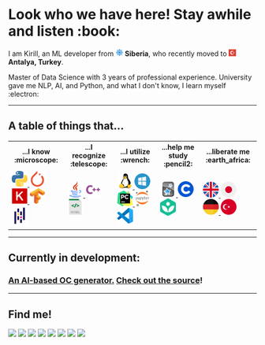 <h1> Look who we have here! Stay awhile and listen :book: </h1>

<p>I am Kirill, an ML developer from
   <img alt="Siberia" title="Siberia" width="15px" src="https://raw.githubusercontent.com/Pythonimous/Pythonimous/main/assets/geo/snow.svg"> <b>Siberia</b>, who recently moved to <img alt="Turkey" title="Turkey" width="15px" src="https://raw.githubusercontent.com/Pythonimous/Pythonimous/main/assets/geo/turkey.svg" /> <b>Antalya, Turkey</b>.</p>
<p>Master of Data Science with 3 years of professional experience. University gave me NLP, AI, and Python, and what I don't know, I learn myself :electron:</p>

-----
<h2>A table of things that...</h2>
<table>
   <tr>
      <th>...I know :microscope:</th>
      <th>...I recognize :telescope:</th>
      <th>...I utilize :wrench:</th>
      <th>...help me study :pencil2:</th>
      <th>...liberate me :earth_africa:</th>
   </tr>
   <tr>
      <td>
         <!-- languages -->
         <a href="https://www.python.org/">
            <img alt="Python" title="Python" width="32px" src="https://raw.githubusercontent.com/Pythonimous/Pythonimous/main/assets/python.svg" />
         </a>
         <!-- tools -->
         <a href="https://pytorch.org/">
            <img alt="Pytorch" title="Pytorch" width="32px" src="https://raw.githubusercontent.com/Pythonimous/Pythonimous/main/assets/pytorch.svg" />
         </a>
         <a href="https://keras.io/">
            <img alt="Keras" title="Keras" width="32px" src="https://raw.githubusercontent.com/Pythonimous/Pythonimous/main/assets/keras.png" />
         </a>
         <a href="https://www.tensorflow.org/">
            <img alt="Tensorflow" title="Tensorflow" width="32px" src="https://raw.githubusercontent.com/Pythonimous/Pythonimous/main/assets/tensorflow.svg" />
         </a>
         <a href="https://pandas.pydata.org/">
            <img alt="Pandas" title="Pandas" width="32px" src="https://raw.githubusercontent.com/Pythonimous/Pythonimous/main/assets/pandas.svg" />
         </a>
      </td>
      <td>
         <!-- languages -->
         <a href="https://www.java.com/">
            <img alt="Java" title="Java" width="32px" src="https://raw.githubusercontent.com/Pythonimous/Pythonimous/main/assets/java.svg" />
         </a>
         <a href="https://en.cppreference.com/w/">
            <img alt="C++" title="C++" width="32px" src="https://raw.githubusercontent.com/Pythonimous/Pythonimous/main/assets/cpp.svg" />
         </a>
         <a href="https://html.spec.whatwg.org/multipage/">
            <img alt="HTML" title="HTML" width="32px" src="https://raw.githubusercontent.com/Pythonimous/Pythonimous/main/assets/html.svg" />
         </a>
      </td>
      <td>
         <!-- OS -->
         <a href="https://www.linux.org/">
            <img alt="Linux" title="Linux" width="32px" src="https://raw.githubusercontent.com/Pythonimous/Pythonimous/main/assets/linux.svg" />
         </a>
         <!-- tools -->
         <a href="https://www.microsoft.com/en-us/windows">
            <img alt="Windows" title="Windows" width="32px" src="https://raw.githubusercontent.com/Pythonimous/Pythonimous/main/assets/windows.svg" />
         </a>
         <a href="https://www.jetbrains.com/pycharm/">
            <img alt="Pycharm" title="Pycharm" width="32px" src="https://raw.githubusercontent.com/Pythonimous/Pythonimous/main/assets/pycharm.svg" />
         </a>
         <a href="https://jupyter.org/">
            <img alt="Jupyter" title="Jupyter" width="32px" src="https://raw.githubusercontent.com/Pythonimous/Pythonimous/main/assets/jupyter.svg" />
         </a>
         <a href="https://code.visualstudio.com/">
            <img alt="VSC" title="VSC" width="32px" src="https://raw.githubusercontent.com/Pythonimous/Pythonimous/main/assets/vsc.svg" />
         </a>
      </td>
      <td>
         <a href="https://apps.ankiweb.net/">
            <img alt="anki" title="Anki" width="32px" src="https://raw.githubusercontent.com/Pythonimous/Pythonimous/main/assets/anki.png" />
         </a>
         <a href="https://www.coursera.org/">
            <img alt="coursera" title="Coursera" width="32px" src="https://raw.githubusercontent.com/Pythonimous/Pythonimous/main/assets/coursera.png" />
         </a>
         <a href="https://khanacademy.org/">
            <img alt="khanacademy" title="Khan Academy" width="32px" src="https://raw.githubusercontent.com/Pythonimous/Pythonimous/main/assets/khan.png" />
         </a>
      </td>
      <td>
         <!-- languages -->
         <a href="https://www.urbandictionary.com/">
            <img alt="english" title="English" width="32px" src="https://raw.githubusercontent.com/Pythonimous/Pythonimous/main/assets/geo/uk.svg" />
         </a>
         <a href="https://jisho.org">
            <img alt="japanese" title="Japanese" width="32px" src="https://raw.githubusercontent.com/Pythonimous/Pythonimous/main/assets/geo/japan.svg" />
         </a>
         <a href="https://www.linguee.com/english-german">
            <img alt="german" title="German" width="32px" src="https://raw.githubusercontent.com/Pythonimous/Pythonimous/main/assets/geo/germany.svg" />
         </a>
         <a href="https://translate.google.com">
            <img alt="turkish" title="Turkish" width="32px" src="https://raw.githubusercontent.com/Pythonimous/Pythonimous/main/assets/geo/turkish.svg" />
         </a>
      </td>
   </tr>
</table>

-----
<h2>Currently in development:</h2>
<h3><a href="https://ficbotweb.com/">An AI-based OC generator.</a> <a href="https://github.com/Pythonimous/ficbot-web">Check out the source</a>!</h3>

-----
<h2 id="findme">Find me!</h2>
<a href="https://www.linkedin.com/in/kirnikolaev/"><img src="https://img.shields.io/badge/LinkedIn-0077B5?style=for-the-badge&logo=linkedin&logoColor=white"></a>
<a href="kir.nikolaev.7@gmail.com"><img src="https://img.shields.io/badge/Gmail-D14836?style=for-the-badge&logo=gmail&logoColor=white"></a>
<a href="https://web.telegram.org/#/im?p=@Ophelion"><img src="https://img.shields.io/badge/Telegram-2CA5E0?style=for-the-badge&logo=telegram&logoColor=white"></a>
<a href="https://discordapp.com/users/239729180869132289"><img src="https://img.shields.io/badge/Discord-5865F2?style=for-the-badge&logo=discord&logoColor=white"></a>
<a href="https://join.skype.com/invite/jg6j00MaY9lm"><img src="https://img.shields.io/badge/Skype-00AFF0?style=for-the-badge&logo=skype&logoColor=white"></a>
<a href="https://www.facebook.com/kirill.nickolaev.3/"><img src="https://img.shields.io/badge/Facebook-1877F2?style=for-the-badge&logo=facebook&logoColor=white"></a>
<a href="https://www.goodreads.com/user/show/96885015-kirill"><img src="https://img.shields.io/badge/Goodreads-372213?style=for-the-badge&logo=goodreads&logoColor=white"></a>
<a href="https://myanimelist.net/profile/Ophelion"><img src="https://img.shields.io/badge/Myanimelist-2E51A2?style=for-the-badge&logo=myanimelist&logoColor=white"></a>
